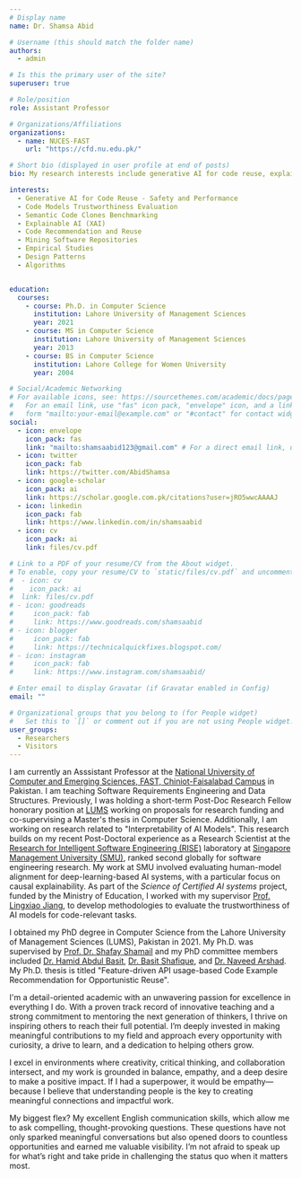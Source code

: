 ```yaml
---
# Display name
name: Dr. Shamsa Abid

# Username (this should match the folder name)
authors:
  - admin

# Is this the primary user of the site?
superuser: true

# Role/position
role: Assistant Professor

# Organizations/Affiliations
organizations:
  - name: NUCES-FAST
    url: "https://cfd.nu.edu.pk/"

# Short bio (displayed in user profile at end of posts)
bio: My research interests include generative AI for code reuse, explainable AI (XAI), code models trustworthiness, semantic clones, software reuse, and code recommendation systems.

interests:
  - Generative AI for Code Reuse - Safety and Performance
  - Code Models Trustworthiness Evaluation
  - Semantic Code Clones Benchmarking
  - Explainable AI (XAI)
  - Code Recommendation and Reuse
  - Mining Software Repositories
  - Empirical Studies
  - Design Patterns
  - Algorithms


education:
  courses:
    - course: Ph.D. in Computer Science
      institution: Lahore University of Management Sciences
      year: 2021
    - course: MS in Computer Science
      institution: Lahore University of Management Sciences
      year: 2013
    - course: BS in Computer Science
      institution: Lahore College for Women University
      year: 2004

# Social/Academic Networking
# For available icons, see: https://sourcethemes.com/academic/docs/page-builder/#icons
#   For an email link, use "fas" icon pack, "envelope" icon, and a link in the
#   form "mailto:your-email@example.com" or "#contact" for contact widget.
social:
  - icon: envelope
    icon_pack: fas
    link: "mailto:shamsaabid123@gmail.com" # For a direct email link, use "mailto:test@example.org".
  - icon: twitter
    icon_pack: fab
    link: https://twitter.com/AbidShamsa
  - icon: google-scholar
    icon_pack: ai
    link: https://scholar.google.com.pk/citations?user=jRO5wwcAAAAJ
  - icon: linkedin
    icon_pack: fab
    link: https://www.linkedin.com/in/shamsaabid
  - icon: cv
    icon_pack: ai
    link: files/cv.pdf

# Link to a PDF of your resume/CV from the About widget.
# To enable, copy your resume/CV to `static/files/cv.pdf` and uncomment the lines below.
#  - icon: cv
#    icon_pack: ai
#  link: files/cv.pdf
# - icon: goodreads
#     icon_pack: fab
#     link: https://www.goodreads.com/shamsaabid
# - icon: blogger
#     icon_pack: fab
#     link: https://technicalquickfixes.blogspot.com/
# - icon: instagram
#     icon_pack: fab
#     link: https://www.instagram.com/shamsaabid/

# Enter email to display Gravatar (if Gravatar enabled in Config)
email: ""

# Organizational groups that you belong to (for People widget)
#   Set this to `[]` or comment out if you are not using People widget.
user_groups:
  - Researchers
  - Visitors
---
```


I am currently an Asssistant Professor at the [National University of Computer and Emerging Sciences, FAST, Chiniot-Faisalabad Campus](https://cfd.nu.edu.pk/) in Pakistan. I am teaching Software Requirements Engineering and Data Structures. Previously, I was holding a short-term Post-Doc Research Fellow honorary position at [LUMS](https://lums.edu.pk/) working on proposals for research funding and co-supervising a Master's thesis in Computer Science. Additionally, I am working on research related to "Interpretability of AI Models". This research builds on my recent Post-Doctoral experience as a Research Scientist at the [Research for Intelligent Software Engineering (RISE)](https://rise.smu.edu.sg/) laboratory at [Singapore Management University (SMU)](https://smu.edu.sg), ranked second globally for software engineering research. My work at SMU involved evaluating human-model alignment for deep-learning-based AI systems, with a particular focus on causal explainability. As part of the _Science of Certified AI systems_ project, funded by the Ministry of Education, I worked with my supervisor [Prof. Lingxiao Jiang](http://www.mysmu.edu/faculty/lxjiang/), to develop methodologies to evaluate the trustworthiness of AI models for code-relevant tasks.

I obtained my PhD degree in Computer Science from the Lahore University of Management Sciences (LUMS), Pakistan in 2021. My Ph.D. was supervised by [Prof. Dr. Shafay Shamail](https://lums.edu.pk/lums_employee/533) and my PhD committee members included [Dr. Hamid Abdul Basit](https://pk.linkedin.com/in/hamidabdulbasit), [Dr. Basit Shafique](https://lums.edu.pk/lums_employee/2853), and [Dr. Naveed Arshad](https://lums.edu.pk/lums_employee/1352). My Ph.D. thesis is titled "Feature-driven API usage-based Code Example Recommendation for Opportunistic Reuse".

I'm a detail-oriented academic with an unwavering passion for excellence in everything I do. With a proven track record of innovative teaching and a strong commitment to mentoring the next generation of thinkers, I thrive on inspiring others to reach their full potential. I’m deeply invested in making meaningful contributions to my field and approach every opportunity with curiosity, a drive to learn, and a dedication to helping others grow.

I excel in environments where creativity, critical thinking, and collaboration intersect, and my work is grounded in balance, empathy, and a deep desire to make a positive impact. If I had a superpower, it would be empathy—because I believe that understanding people is the key to creating meaningful connections and impactful work.

My biggest flex? My excellent English communication skills, which allow me to ask compelling, thought-provoking questions. These questions have not only sparked meaningful conversations but also opened doors to countless opportunities and earned me valuable visibility. I’m not afraid to speak up for what’s right and take pride in challenging the status quo when it matters most.